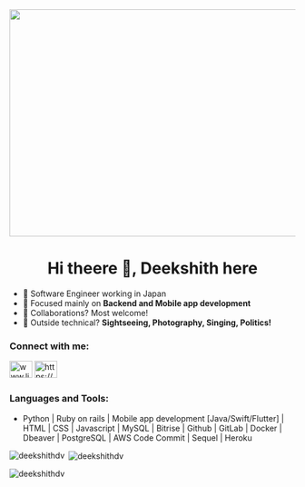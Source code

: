 <img src="https://media.giphy.com/media/qgQUggAC3Pfv687qPC/giphy.gif" width="1000" height="400" />

<h1 align="center">Hi theere 👋, Deekshith here</h1>

- 🔭 Software Engineer working in Japan
- 🌱 Focused mainly on **Backend and Mobile app development**
- 💬 Collaborations? Most welcome!
- 🤙 Outside technical? **Sightseeing, Photography, Singing, Politics!**

<h3 align="left">Connect with me:</h3>
<p align="left">
<a href="www.linkedin.com/in/deekshith-dv" target="blank"><img src="https://raw.githubusercontent.com/rahuldkjain/github-profile-readme-generator/master/src/images/icons/Social/linked-in-alt.svg" alt="www.linkedin.com/in/deekshith-dv" height="30" width="40" /></a>
<a href="https://www.instagram.com/deekshithdv98/" target="blank"><img src="https://raw.githubusercontent.com/rahuldkjain/github-profile-readme-generator/master/src/images/icons/Social/instagram.svg" alt="https://www.instagram.com/deekshithdv98/" height="30" width="40" /></a>
</p>

<h3 align="left">Languages and Tools:</h3>

- Python | Ruby on rails | Mobile app development [Java/Swift/Flutter] | HTML | CSS | Javascript | MySQL | Bitrise | Github | GitLab | Docker | Dbeaver | PostgreSQL | AWS Code Commit | Sequel | Heroku
  
<p><img align="left" src="https://github-readme-stats.vercel.app/api/top-langs?username=deekshithdv&show_icons=true&locale=en&layout=compact" alt="deekshithdv" /></p>  

<p>&nbsp;<img align="center" src="https://github-readme-stats.vercel.app/api?username=deekshithdv&show_icons=true&locale=en" alt="deekshithdv"/></p>

<p><img align="center" src="https://github-readme-streak-stats.herokuapp.com/?user=deekshithdv&" alt="deekshithdv"/></p>
